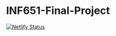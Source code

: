# INF651-Final-Project
[![Netlify Status](https://api.netlify.com/api/v1/badges/0f1c71aa-5304-4447-b3d5-9b94e8e4c62c/deploy-status)](https://app.netlify.com/sites/serene-torvalds-522103/deploys)
